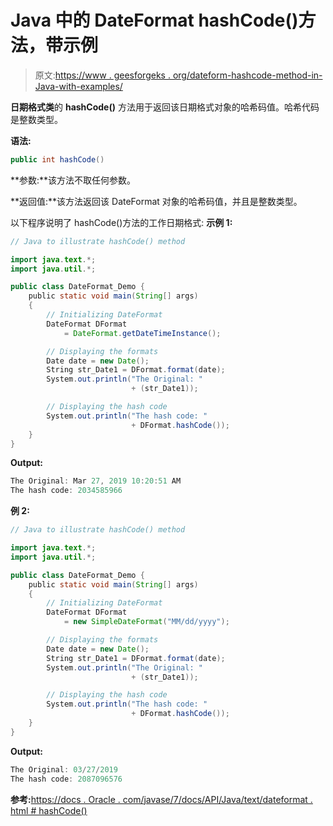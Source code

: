 # Java 中的 DateFormat hashCode()方法，带示例

> 原文:[https://www . geesforgeks . org/dateform-hashcode-method-in-Java-with-examples/](https://www.geeksforgeeks.org/dateformat-hashcode-method-in-java-with-examples/)

**日期格式类**的 **hashCode()** 方法用于返回该日期格式对象的哈希码值。哈希代码是整数类型。

**语法:**

```java
public int hashCode()
```

**参数:**该方法不取任何参数。

**返回值:**该方法返回该 DateFormat 对象的哈希码值，并且是整数类型。

以下程序说明了 hashCode()方法的工作日期格式:
**示例 1:**

```java
// Java to illustrate hashCode() method

import java.text.*;
import java.util.*;

public class DateFormat_Demo {
    public static void main(String[] args)
    {
        // Initializing DateFormat
        DateFormat DFormat
            = DateFormat.getDateTimeInstance();

        // Displaying the formats
        Date date = new Date();
        String str_Date1 = DFormat.format(date);
        System.out.println("The Original: "
                           + (str_Date1));

        // Displaying the hash code
        System.out.println("The hash code: "
                           + DFormat.hashCode());
    }
}
```

**Output:**

```java
The Original: Mar 27, 2019 10:20:51 AM
The hash code: 2034585966

```

**例 2:**

```java
// Java to illustrate hashCode() method

import java.text.*;
import java.util.*;

public class DateFormat_Demo {
    public static void main(String[] args)
    {
        // Initializing DateFormat
        DateFormat DFormat
            = new SimpleDateFormat("MM/dd/yyyy");

        // Displaying the formats
        Date date = new Date();
        String str_Date1 = DFormat.format(date);
        System.out.println("The Original: "
                           + (str_Date1));

        // Displaying the hash code
        System.out.println("The hash code: "
                           + DFormat.hashCode());
    }
}
```

**Output:**

```java
The Original: 03/27/2019
The hash code: 2087096576

```

**参考:**[https://docs . Oracle . com/javase/7/docs/API/Java/text/dateformat . html # hashCode()](https://docs.oracle.com/javase/7/docs/api/java/text/DateFormat.html#hashCode())